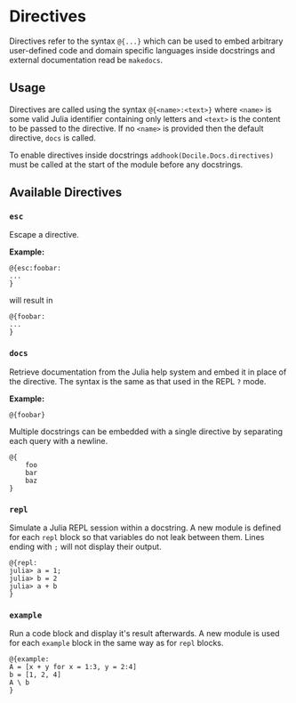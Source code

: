 <!-- Generated by Lexicon.jl -- 2015-08-20T15:15:08 -->

# Directives

Directives refer to the syntax `@{...}` which can be used to embed arbitrary user-defined code and domain specific languages inside docstrings and external documentation read be `makedocs`.

## Usage

Directives are called using the syntax `@{<name>:<text>}` where `<name>` is some valid Julia identifier containing only letters and `<text>` is the content to be passed to the directive. If no `<name>` is provided then the default directive, `docs` is called.

To enable directives inside docstrings `addhook(Docile.Docs.directives)` must be called at the start of the module before any docstrings.

## Available Directives

### `esc`

Escape a directive.

**Example:**

```
@{esc:foobar:
...
}
```

will result in

```
@{foobar:
...
}
```

### `docs`

Retrieve documentation from the Julia help system and embed it in place of the directive. The syntax is the same as that used in the REPL `?` mode.

**Example:**

```
@{foobar}
```

Multiple docstrings can be embedded with a single directive by separating each query with a newline.

```
@{
    foo
    bar
    baz
}
```

### `repl`

Simulate a Julia REPL session within a docstring. A new module is defined for each `repl` block so that variables do not leak between them. Lines ending with `;` will not display their output.

```
@{repl:
julia> a = 1;
julia> b = 2
julia> a + b
}
```

### `example`

Run a code block and display it's result afterwards. A new module is used for each `example` block in the same way as for `repl` blocks.

```
@{example:
A = [x + y for x = 1:3, y = 2:4]
b = [1, 2, 4]
A \ b
}
```



